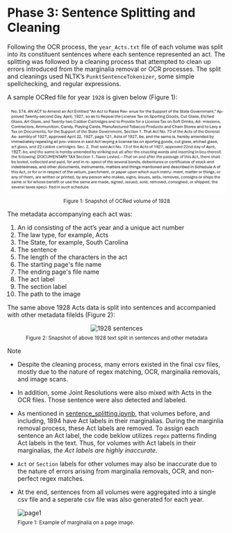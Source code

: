 # Phase 3: Sentence Splitting and Cleaning

Following the OCR process, the `year_Acts.txt` file of each volume was split into its constituent sentences where each sentence represented an act. The splitting was followed by a cleaning process that attempted to clean up errors introduced from the marginalia removal or OCR processes. The split and cleanings used NLTK’s `PunktSentenceTokenizer`, some simple spellchecking, and regular expressions.

A sample OCRed file for year `1928` is given below (Figure 1):
<p align="center">
   <img src="sentence.jpg" alt="1928 OCR" width="600" height="200"><br>
   <sub>Figure 1: Snapshot of OCRed volume of 1928 </sub> 
</p>

The metadata accompanying each act was:
1. An id consisting of the act’s year and a unique act number
2. The law type, for example, Acts
3. The State, for example, South Carolina
4. The sentence
5. The length of the characters in the act
6. The starting page's file name
7. The ending page's file name
8. The act label
9. The section label
10. The path to the image

The same above 1928 Acts data is split into sentences and accompanied with other metadata filelds (Figure 2):
<p align="center">
   <img src="split_sentence.jpg" alt="1928 sentences" width="600" height="200"><br>
   <sub>Figure 2: Snapshot of above 1928 text split in sentences and other metadata </sub> 
</p>

Note
- Despite the cleaning process, many errors existed in the final csv files, mostly due to the nature of regex matching, OCR, marginalia removals, and image scans.
- In addition, some Joint Resolutions were also mixed with Acts in the OCR files. Those sentence were also detected and labeled.
- As mentioned in [sentence_splitting.ipynb](sentence_splitting.ipynb), that volumes before, and including, 1894 have Act labels in their marginalias. During the marginlia removal process, these Act labels are removed. To assign each sentence an Act label, the code beklow utilizes `regex` patterns finding Act labels in the text. Thus, for volumes with Act labels in their marginalias, *the Act labels are highly inaccurate.*
- `Act` or `Section` labels for other volumes may also be inaccurate due to the nature of errors arising from marginalia removals, OCR, and non-perfect regex matches.
- At the end, sentences from all volumes were aggregated into a single csv file and a seperate csv file was also generated for each year.

  <img src="clean.png" alt="page1"  width="300" height="450"> <br>
      <sub>Figure 1: Example of marginalia on a page image. </sub> 
      &nbsp;&nbsp;&nbsp;&nbsp;&nbsp;&nbsp;&nbsp;&nbsp;&nbsp;&nbsp;&nbsp;&nbsp;&nbsp;&nbsp;&nbsp;&nbsp;&nbsp;&nbsp;&nbsp;
      &nbsp;&nbsp;&nbsp;&nbsp;&nbsp;&nbsp;&nbsp;
      
